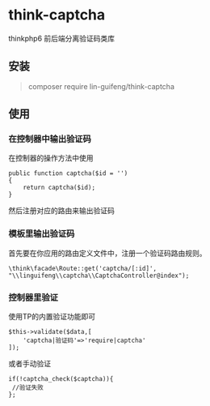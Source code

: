 # think-captcha

thinkphp6 前后端分离验证码类库

## 安装
> composer require lin-guifeng/think-captcha



## 使用

### 在控制器中输出验证码

在控制器的操作方法中使用

~~~
public function captcha($id = '')
{
	return captcha($id);
}
~~~
然后注册对应的路由来输出验证码


### 模板里输出验证码

首先要在你应用的路由定义文件中，注册一个验证码路由规则。

~~~
\think\facade\Route::get('captcha/[:id]', "\\linguifeng\\captcha\\CaptchaController@index");
~~~


### 控制器里验证

使用TP的内置验证功能即可
~~~
$this->validate($data,[
    'captcha|验证码'=>'require|captcha'
]);
~~~
或者手动验证
~~~
if(!captcha_check($captcha)){
 //验证失败
};
~~~